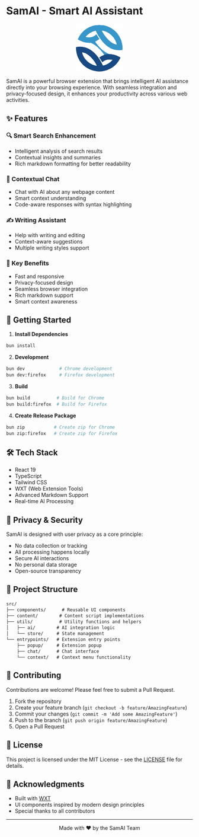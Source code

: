 # SamAI - Smart AI Assistant

<p align="center">
  <img src="public/icon/128.png" alt="SamAI Logo" width="128" height="128"/>
</p>

SamAI is a powerful browser extension that brings intelligent AI assistance directly into your browsing experience. With seamless integration and privacy-focused design, it enhances your productivity across various web activities.

## ✨ Features

### 🔍 Smart Search Enhancement
- Intelligent analysis of search results
- Contextual insights and summaries
- Rich markdown formatting for better readability

### 💬 Contextual Chat
- Chat with AI about any webpage content
- Smart context understanding
- Code-aware responses with syntax highlighting

### ✍️ Writing Assistant
- Help with writing and editing
- Context-aware suggestions
- Multiple writing styles support

### 🎯 Key Benefits
- Fast and responsive
- Privacy-focused design
- Seamless browser integration
- Rich markdown support
- Smart context awareness

## 🚀 Getting Started

1. **Install Dependencies**
```bash
bun install
```

2. **Development**
```bash
bun dev             # Chrome development
bun dev:firefox     # Firefox development
```

3. **Build**
```bash
bun build          # Build for Chrome
bun build:firefox  # Build for Firefox
```

4. **Create Release Package**
```bash
bun zip           # Create zip for Chrome
bun zip:firefox   # Create zip for Firefox
```

## 🛠️ Tech Stack

- React 19
- TypeScript
- Tailwind CSS
- WXT (Web Extension Tools)
- Advanced Markdown Support
- Real-time AI Processing

## 🔐 Privacy & Security

SamAI is designed with user privacy as a core principle:
- No data collection or tracking
- All processing happens locally
- Secure AI interactions
- No personal data storage
- Open-source transparency

## 🧩 Project Structure

```
src/
├── components/      # Reusable UI components
├── content/        # Content script implementations
├── utils/          # Utility functions and helpers
│   ├── ai/        # AI integration logic
│   └── store/     # State management
└── entrypoints/   # Extension entry points
    ├── popup/     # Extension popup
    ├── chat/      # Chat interface
    └── context/   # Context menu functionality
```

## 🤝 Contributing

Contributions are welcome! Please feel free to submit a Pull Request.

1. Fork the repository
2. Create your feature branch (`git checkout -b feature/AmazingFeature`)
3. Commit your changes (`git commit -m 'Add some AmazingFeature'`)
4. Push to the branch (`git push origin feature/AmazingFeature`)
5. Open a Pull Request

## 📝 License

This project is licensed under the MIT License - see the [LICENSE](LICENSE) file for details.

## 🙏 Acknowledgments

- Built with [WXT](https://wxt.dev)
- UI components inspired by modern design principles
- Special thanks to all contributors

---

<p align="center">
  Made with ❤️ by the SamAI Team
</p>
